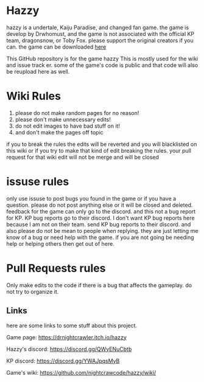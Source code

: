 # Hazzy

hazzy is a undertale, Kaiju Paradise, and changed fan game. the game is develop by Drwhomust, and the game is not associated with the official KP team, dragonsnow, or Toby Fox. please support the original creators if you can. the game can be downloaded [here](https://drnightcrawler.itch.io/hazzy)

This GitHub repository is for the game hazzy
This is mostly used for the wiki and issue track er. some of the game's code is public and that code will also be reupload here as well.

# Wiki Rules

1. please do not make random pages for no reason!
2. please don't make unnecessary edits!
3. do not edit images to have bad stuff on it!
4. and don't make the pages off topic

if you to break the rules the edits will be reverted and you will blacklisted on this wiki or if you try to make that kind of edit breaking the rules. your pull request for that wiki edit will not be merge and will be closed

# issuse rules

only use issuse to post bugs you found in the game or if you have a question. please do not post anything else or it will be closed and deleted. feedback for the game can only go to the discord. and this not a bug report for KP. KP bug reports go to their discord. I don't want KP bug reports here because I am not on their team. send KP bug reports to their discord. and also please do not be mean to people when replying. they are just letting me know of a bug or need help with the game. if you are not going be needing help or helping others then get out of here.

# Pull Requests rules
Only make edits to the code if there is a bug that affects the gameplay. do not try to organize it.

## Links
here are some links to some stuff about this project.

Game page: https://drnightcrawler.itch.io/hazzy

Hazzy's discord: https://discord.gg/QWyENuCbtb

KP discord: https://discord.gg/YWAJpqsMyB

Game's wiki: https://github.com/nightcrawcode/hazzy/wiki/
